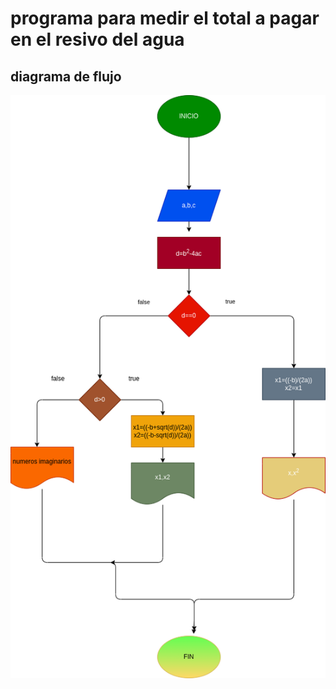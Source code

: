 #  programa para medir el total a pagar en el resivo del agua

## diagrama de flujo

![diagrama de flujo](diagrama.png "diagrama de flujo")